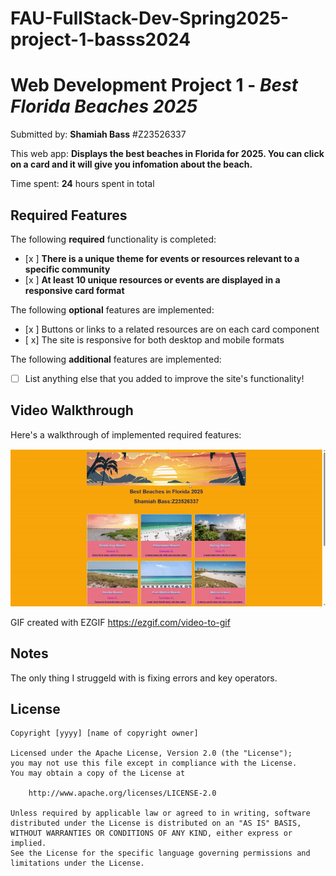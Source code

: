 # FAU-FullStack-Dev-Spring2025-project-1-basss2024


# Web Development Project 1 - *Best Florida Beaches 2025*

Submitted by: **Shamiah Bass**
#Z23526337

This web app: **Displays the best beaches in Florida for 2025. You can click on a card and it will give you infomation about the beach.**

Time spent: **24** hours spent in total

## Required Features

The following **required** functionality is completed:

- [x ] **There is a unique theme for events or resources relevant to a specific community**
- [x ] **At least 10 unique resources or events are displayed in a responsive card format**

The following **optional** features are implemented:

- [x ] Buttons or links to a related resources are on each card component
- [ x] The site is responsive for both desktop and mobile formats

The following **additional** features are implemented:

* [ ] List anything else that you added to improve the site's functionality!

## Video Walkthrough

Here's a walkthrough of implemented required features:

![Best Beaches 2025 GIF](https://raw.githubusercontent.com/basss2024/FAU-FullStack-Dev-Spring2025-project-1-basss2024/main/project1.gif)



<!-- Replace this with whatever GIF tool you used! -->
GIF created with EZGIF https://ezgif.com/video-to-gif  
<!-- Recommended tools:
[Kap](https://getkap.co/) for macOS
[ScreenToGif](https://www.screentogif.com/) for Windows
[peek](https://github.com/phw/peek) for Linux. -->

## Notes

The only thing I struggeld with is fixing errors and key operators. 

## License

    Copyright [yyyy] [name of copyright owner]

    Licensed under the Apache License, Version 2.0 (the "License");
    you may not use this file except in compliance with the License.
    You may obtain a copy of the License at

        http://www.apache.org/licenses/LICENSE-2.0

    Unless required by applicable law or agreed to in writing, software
    distributed under the License is distributed on an "AS IS" BASIS,
    WITHOUT WARRANTIES OR CONDITIONS OF ANY KIND, either express or implied.
    See the License for the specific language governing permissions and
    limitations under the License.

